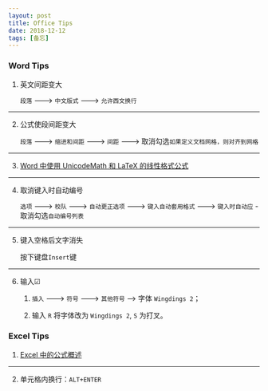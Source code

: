 ```yaml
---
layout: post
title: Office Tips
date: 2018-12-12
tags: [备忘]
---
```


### Word Tips

1. 英文间距变大

    `段落` ---> `中文版式` ---> `允许西文换行`

---

2. 公式使段间距变大

    `段落` ---> `缩进和间距` ---> `间距` ---> 取消勾选`如果定义文档网格，则对齐到网格`

---

3. [Word 中使用 UnicodeMath 和 LaTeX 的线性格式公式](https://support.office.com/h-cn/article/ord-%E4%B8%AD%E4%BD%BF%E7%94%A8-unicodemath-%E5%92%8C-latex-%E7%9A%84%E7%BA%B%E6%80%A7%E6%A0%BC%E5%BC%8F%E5%85%AC%E5%BC%8F-2e00618d-b1fd-49d8-8cb4-8d17f2554f8?ui=zh-CN&rs=zh-CN&ad=CN)

---

4. 取消键入时自动编号

    `选项` ---> `校队` ---> `自动更正选项` ---> `键入自动套用格式` ---> `键入时自动应` - 取消勾选`自动编号列表`

---

5. 键入空格后文字消失

    按下键盘`Insert`键

---

6. 输入☑

    1. `插入` ---> `符号` ---> `其他符号` --> 字体 `Wingdings 2`；

    2. 输入 `R` 将字体改为 `Wingdings 2`, `S` 为打叉。

### Excel Tips

1. [Excel 中的公式概述](https://support.office.com/zh-cn/article/xcel-%E4%B8%AD%E7%9A%84%E5%85%AC%E5%BC%8F%E6%A6%82%E8%BF%B0-ecfdc708-9162-49e-b993-c311f47ca173)

---

2. 单元格内换行：`ALT+ENTER`